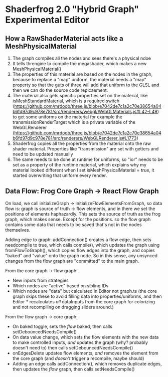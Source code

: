 # Shaderfrog 2.0 "Hybrid Graph" Experimental Editor

## How a RawShaderMaterial acts like a MeshPhysicalMaterial

1. The graph compiles all the nodes and sees there's a physical ndoe
2. It tells threngine to compile the megashader, which makes a new
   MeshPhysicalMaterial()
3. The properties of this material are based on the nodes in the graph, because
   to replace a "map" uniform, the material needs a "map" property so that the
   guts of three will add that uniform to the GLSL and then we can do the source
   code replcaement.
4. The material also gets specific properties set on the material, like
   isMeshStandardMaterial, which is a required switch
   (https://github.com/mrdoob/three.js/blob/e7042de7c1a2c70e38654a04b6fd97d9c978e781/src/renderers/webgl/WebGLMaterials.js#L42-L49)
   to get some uniforms on the material for example the transmissionRenderTarget
   which is a private variable of the WebGLRenderer
   (https://github.com/mrdoob/three.js/blob/e7042de7c1a2c70e38654a04b6fd97d9c978e781/src/renderers/WebGLRenderer.js#L1773)
5. Shaderfrog copies all the properties from the material onto the raw shader
   material. Properties like "transmission" are set with getters and need to be
   updated manually
6. The same needs to be done at runtime for uniforms, so "ior" needs to be set
   as a property of the runtime material, which explains why my material looked
   different when I set isMeshPhysicalMaterial = true, it started overwriting
   that uniform every render.

## Data Flow: Frog Core Graph -> React Flow Graph

On load, we call initializeGraph -> initializeFlowElementsFromGraph, so data
flow is: graph is source of truth -> flow elements, and in there we set the
positions of elements haphazardly. This sets the source of truth as the frog
graph, which makes sense. Except for the positions. so the flow graph contains
some data that needs to be saved that's not in the nodes themselves.

Adding edge to graph: addConnection() creates a flow edge, then sets needcompile
to true, which calls compile(), which updates the graph using fromFlowToGraph(),
which copies flow edges into the graph, and copies "baked" and "value" onto the
graph node. So in this sense, any unsynced changes from the flow graph are
"committed" to the main graph.

From the core graph -> flow graph:
- New inputs from strategies
- Which nodes are "active" based on sibling IDs
- Which nodes are "data" but calculated in Editor not graph.ts (the core graph
  skips these to avoid filling data into properties/uniforms, and then Editor *
  recalculates *all* dataInputs from the core graph for colorizing and not
  recompiling on dragging sliders around.)

From the flow graph -> core graph:
- On baked toggle, sets the *flow* baked, then calls setDebouncedNeedsCompile()
- On data value change, which sets the flow elements with the new data to make
  controlled inputs, *and* updates the graph (why? probably doesn't need to)
  then calls setDebouncedNeedsCompile()
- onEdgesDelete updates flow elements, *and* removes the element from the core
  graph (and *doesn't* trigger a recompile, maybe should)
- Adding an edge calls addConnection(), which removes duplicate edges, then
  updates the *flow* graph, then calls setNeedsCompile()

